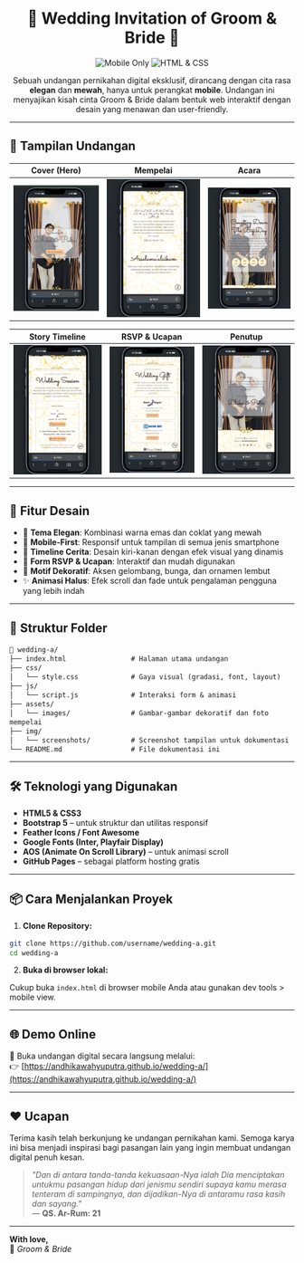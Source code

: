 
<h1 align="center">💍 Wedding Invitation of Groom & Bride 💐</h1>

<p align="center">
  <img src="https://img.shields.io/badge/Responsive-Mobile--Only-blueviolet?style=for-the-badge&logo=android" alt="Mobile Only" />
  <img src="https://img.shields.io/badge/Made%20With-HTML%20%26%20CSS-gold?style=for-the-badge&logo=css3&logoColor=white" alt="HTML & CSS" />
</p>

<p align="center">
  Sebuah undangan pernikahan digital eksklusif, dirancang dengan cita rasa <strong>elegan</strong> dan <strong>mewah</strong>, hanya untuk perangkat <strong>mobile</strong>. Undangan ini menyajikan kisah cinta Groom & Bride dalam bentuk web interaktif dengan desain yang menawan dan user-friendly.
</p>

---

## 📸 Tampilan Undangan

| Cover (Hero) | Mempelai | Acara |
|--------------|----------|--------|
| ![SS1](./img/screenshots/SS1.png) | ![SS2](./img/screenshots/SS2.png) | ![SS3](./img/screenshots/SS3.png) |

| Story Timeline | RSVP & Ucapan | Penutup |
|----------------|----------------|---------|
| ![SS4](./img/screenshots/SS4.png) | ![SS8](./img/screenshots/SS8.png) | ![SS9](./img/screenshots/SS9.png) |

---

## 🎨 Fitur Desain

- 🌟 **Tema Elegan**: Kombinasi warna emas dan coklat yang mewah
- 📱 **Mobile-First**: Responsif untuk tampilan di semua jenis smartphone
- 📖 **Timeline Cerita**: Desain kiri-kanan dengan efek visual yang dinamis
- 💬 **Form RSVP & Ucapan**: Interaktif dan mudah digunakan
- 🌿 **Motif Dekoratif**: Aksen gelombang, bunga, dan ornamen lembut
- ✨ **Animasi Halus**: Efek scroll dan fade untuk pengalaman pengguna yang lebih indah

---

## 📁 Struktur Folder

```
📂 wedding-a/
├── index.html                # Halaman utama undangan
├── css/
│   └── style.css             # Gaya visual (gradasi, font, layout)
├── js/
│   └── script.js             # Interaksi form & animasi
├── assets/
│   └── images/               # Gambar-gambar dekoratif dan foto mempelai
├── img/
│   └── screenshots/          # Screenshot tampilan untuk dokumentasi
└── README.md                 # File dokumentasi ini
```

---

## 🛠️ Teknologi yang Digunakan

- **HTML5 & CSS3**
- **Bootstrap 5** – untuk struktur dan utilitas responsif
- **Feather Icons / Font Awesome**
- **Google Fonts (Inter, Playfair Display)**
- **AOS (Animate On Scroll Library)** – untuk animasi scroll
- **GitHub Pages** – sebagai platform hosting gratis

---

## 📦 Cara Menjalankan Proyek

1. **Clone Repository:**

```bash
git clone https://github.com/username/wedding-a.git
cd wedding-a
```

2. **Buka di browser lokal:**

Cukup buka `index.html` di browser mobile Anda atau gunakan dev tools > mobile view.

---

## 🌐 Demo Online

📱 Buka undangan digital secara langsung melalui:  
👉 [https://andhikawahyuputra.github.io/wedding-a/](https://andhikawahyuputra.github.io/wedding-a/)

---

## ❤️ Ucapan

Terima kasih telah berkunjung ke undangan pernikahan kami. Semoga karya ini bisa menjadi inspirasi bagi pasangan lain yang ingin membuat undangan digital penuh kesan.

> _"Dan di antara tanda-tanda kekuasaan-Nya ialah Dia menciptakan untukmu pasangan hidup dari jenismu sendiri supaya kamu merasa tenteram di sampingnya, dan dijadikan-Nya di antaramu rasa kasih dan sayang."_  
> — **QS. Ar-Rum: 21**

---

**With love,**  
💌 *Groom & Bride*
